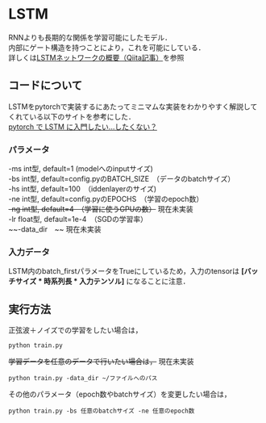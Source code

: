 # LSTM
RNNよりも長期的な関係を学習可能にしたモデル．  
内部にゲート構造を持つことにより，これを可能にしている．  
詳しくは[LSTMネットワークの概要（Qiita記事）](https://qiita.com/KojiOhki/items/89cd7b69a8a6239d67ca)を参照

## コードについて
LSTMをpytorchで実装するにあたってミニマムな実装をわかりやすく解説してくれている以下のサイトを参考にした．  
[pytorch で LSTM に入門したい...したくない？](https://hilinker.hatenablog.com/entry/2018/06/23/204910)  

### パラメータ
-ms int型, default=1 (modelへのinputサイズ)  
-bs int型, default=config.pyのBATCH_SIZE　（データのbatchサイズ）  
-hs int型, default=100　（iddenlayerのサイズ)  
-ne int型, default=config.pyのEPOCHS　（学習のepoch数）  
~~-ng int型, default=4　（学習に使うGPUの数）~~ 現在未実装  
-lr float型, default=1e-4　（SGDの学習率）  
~~-data_dir　~~ 現在未実装  

### 入力データ
LSTM内のbatch_firstパラメータをTrueにしているため，入力のtensorは **\[バッチサイズ * 時系列長 * 入力テンソル]** になることに注意．

## 実行方法
正弦波＋ノイズでの学習をしたい場合は，
~~~ 
python train.py
~~~
~~学習データを任意のデータで行いたい場合は，~~ 現在未実装
~~~
python train.py -data_dir ~/ファイルへのパス
~~~
その他のパラメータ（epoch数やbatchサイズ）を変更したい場合は，
~~~
python train.py -bs 任意のbatchサイズ -ne 任意のepoch数
~~~

